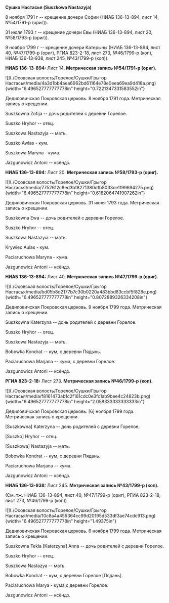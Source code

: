 **Сушко Настасья (Suszkowa Nastazyja)**

8 ноября 1791 г -- крещение дочери Софии (НИАБ 136-13-894, лист 14,
№54/1791-р (ориг)).

31 июля 1793 г -- крещение дочери Евы (НИАБ 136-13-894, лист 20,
№58/1793-р (ориг)).

9 ноября 1799 г -- крещение дочери Катерыны (НИАБ 136-13-894, лист 40,
№47/1799-р (ориг), РГИА 823-2-18, лист 273, №46/1799-р (коп), НИАБ
136-13-938, лист 245, №43/1799-р (коп)).

**НИАБ 136-13-894:** Лист 14. **Метрическая запись №54/1791-р (ориг).**

![](./Осовская волость/Горелое/Сушки/Грыгор Настасья/media/4a3d1bb4aea6962bd61164e78e0eea69ea9d418a.png){width="6.496527777777778in"
height="0.7221347331583552in"}

Дедиловичская Покровская церковь. 8 ноября 1791 года. Метрическая запись
о крещении.

Suszkowna Zofija -- дочь родителей с деревни Горелое.

Suszko Hryhor -- отец.

Suszkowa Nastazyja -- мать.

Suszko Awłas - кум.

Suszkowa Maryna - кума.

Jazgunowicz Antoni -- ксёндз.

**НИАБ 136-13-894:** Лист 20. **Метрическая запись №58/1793-р (ориг).**

![](./Осовская волость/Горелое/Сушки/Грыгор Настасья/media/7752612c8ed3bf8271380dfb8033ce1f99694275.png){width="6.496527777777778in"
height="0.6182064741907262in"}

Дедиловичская Покровская церковь. 31 июля 1793 года. Метрическая запись
о крещении.

Suszkowna Ewa -- дочь родителей с деревни Горелое.

Suszko Hryhor -- отец.

Suszkowa Nastazyia -- мать.

Krywiec Aulas - кум.

Paciaruchowa Maryna - кума.

Jazgunowicz Antoni -- ксёндз.

**НИАБ 136-13-894:** Лист 40. **Метрическая запись №47/1799-р (ориг).**

![](./Осовская волость/Горелое/Сушки/Грыгор Настасья/media/bd05b8d2177b7c30b0220a483bbd83ccbf5f828e.png){width="6.496527777777778in"
height="0.8072889326334208in"}

Дедиловичская Покровская церковь. 9 ноября 1799 года. Метрическая запись
о крещении.

Suszkowna Katerzyna -- дочь родителей с деревни Горелое.

Suszko Hryhor -- отец.

Suszkowa Nastazyja -- мать.

Bobowka Kondrat -- кум, с деревни Пядынь.

Paciaruchowa Marjana -- кума, с деревни Горелое.

Jazgunowicz Antoni -- ксёндз.

**РГИА 823-2-18:** Лист 273. **Метрическая запись №46/1799-р (коп).**

![](./Осовская волость/Горелое/Сушки/Грыгор Настасья/media/f8161473ab1c2f161cdc0e3fc1ab9bee4c24823b.png){width="6.496527777777778in"
height="2.058333333333333in"}

Дедиловичская Покровская церковь. \[6\] ноября 1799 года. Метрическая
запись о крещении.

\[Suszkowna\] Katerzyna -- дочь родителей с деревни Горелое.

\[Suszko\] Hryhor -- отец.

\[Suszkowa\] Nastazyja -- мать.

Bobowka Kondrat -- кум, с деревни Пядань.

Paciaruchowa Marjana -- кума.

Jazgunowicz Antoni -- ксёндз.

**НИАБ 136-13-938:** Лист 245. **Метрическая запись №43/1799-р (коп).**

(См. тж. НИАБ 136-13-894, лист 40, №47/1799-р (ориг); РГИА 823-2-18,
лист 273, №46/1799-р (коп))

![](./Осовская волость/Горелое/Сушки/Грыгор Настасья/media/10c8a4a455364cc99d20195d533df3ae74cdc913.png){width="6.496527777777778in"
height="1.49375in"}

Дедиловичская Покровская церковь. 6 ноября 1799 года. Метрическая запись
о крещении.

Suszkowna Tekla \[Katerzyna\] Anna -- дочь родителей с деревни Горелое.

Suszko Hryhor -- отец.

Suszkowa Nastazya -- мать.

Bobowka Kondrat -- кум, с деревни Горелое \[Пядань\].

Paciaruchowa Marya - кума,с деревни Горелое.

Jazgunowicz Antoni -- ксёндз.
